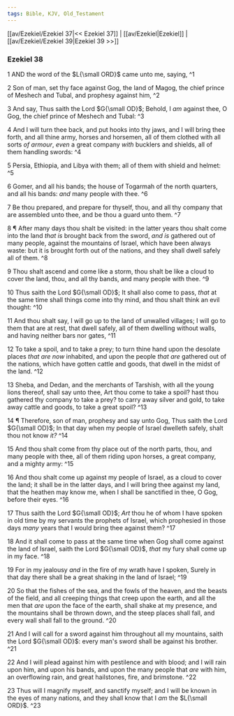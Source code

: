 ```yaml
---
tags: Bible, KJV, Old_Testament
---
```


[[av/Ezekiel/Ezekiel 37|<< Ezekiel 37]] | [[av/Ezekiel|Ezekiel]] | [[av/Ezekiel/Ezekiel 39|Ezekiel 39 >>]]

### Ezekiel 38

1 AND the word of the $L{\small ORD}$ came unto me, saying, ^1

2 Son of man, set thy face against Gog, the land of Magog, the chief prince of Meshech and Tubal, and prophesy against him, ^2

3 And say, Thus saith the Lord $G{\small OD}$; Behold, I _am_ against thee, O Gog, the chief prince of Meshech and Tubal: ^3

4 And I will turn thee back, and put hooks into thy jaws, and I will bring thee forth, and all thine army, horses and horsemen, all of them clothed with all sorts _of_ _armour_, _even_ a great company _with_ bucklers and shields, all of them handling swords: ^4

5 Persia, Ethiopia, and Libya with them; all of them with shield and helmet: ^5

6 Gomer, and all his bands; the house of Togarmah of the north quarters, and all his bands: _and_ many people with thee. ^6

7 Be thou prepared, and prepare for thyself, thou, and all thy company that are assembled unto thee, and be thou a guard unto them. ^7

8 ¶ After many days thou shalt be visited: in the latter years thou shalt come into the land _that_ _is_ brought back from the sword, _and_ _is_ gathered out of many people, against the mountains of Israel, which have been always waste: but it is brought forth out of the nations, and they shall dwell safely all of them. ^8

9 Thou shalt ascend and come like a storm, thou shalt be like a cloud to cover the land, thou, and all thy bands, and many people with thee. ^9

10 Thus saith the Lord $G{\small OD}$; It shall also come to pass, _that_ at the same time shall things come into thy mind, and thou shalt think an evil thought: ^10

11 And thou shalt say, I will go up to the land of unwalled villages; I will go to them that are at rest, that dwell safely, all of them dwelling without walls, and having neither bars nor gates, ^11

12 To take a spoil, and to take a prey; to turn thine hand upon the desolate places _that_ _are_ _now_ inhabited, and upon the people _that_ _are_ gathered out of the nations, which have gotten cattle and goods, that dwell in the midst of the land. ^12

13 Sheba, and Dedan, and the merchants of Tarshish, with all the young lions thereof, shall say unto thee, Art thou come to take a spoil? hast thou gathered thy company to take a prey? to carry away silver and gold, to take away cattle and goods, to take a great spoil? ^13

14 ¶ Therefore, son of man, prophesy and say unto Gog, Thus saith the Lord $G{\small OD}$; In that day when my people of Israel dwelleth safely, shalt thou not know _it?_ ^14

15 And thou shalt come from thy place out of the north parts, thou, and many people with thee, all of them riding upon horses, a great company, and a mighty army: ^15

16 And thou shalt come up against my people of Israel, as a cloud to cover the land; it shall be in the latter days, and I will bring thee against my land, that the heathen may know me, when I shall be sanctified in thee, O Gog, before their eyes. ^16

17 Thus saith the Lord $G{\small OD}$; _Art_ thou he of whom I have spoken in old time by my servants the prophets of Israel, which prophesied in those days _many_ years that I would bring thee against them? ^17

18 And it shall come to pass at the same time when Gog shall come against the land of Israel, saith the Lord $G{\small OD}$, _that_ my fury shall come up in my face. ^18

19 For in my jealousy _and_ in the fire of my wrath have I spoken, Surely in that day there shall be a great shaking in the land of Israel; ^19

20 So that the fishes of the sea, and the fowls of the heaven, and the beasts of the field, and all creeping things that creep upon the earth, and all the men that _are_ upon the face of the earth, shall shake at my presence, and the mountains shall be thrown down, and the steep places shall fall, and every wall shall fall to the ground. ^20

21 And I will call for a sword against him throughout all my mountains, saith the Lord $G{\small OD}$: every man's sword shall be against his brother. ^21

22 And I will plead against him with pestilence and with blood; and I will rain upon him, and upon his bands, and upon the many people that _are_ with him, an overflowing rain, and great hailstones, fire, and brimstone. ^22

23 Thus will I magnify myself, and sanctify myself; and I will be known in the eyes of many nations, and they shall know that I _am_ the $L{\small ORD}$. ^23
